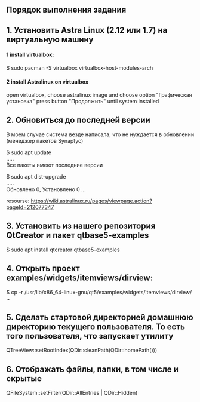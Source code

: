 ## Порядок выполнения задания  
## 1.  Установить Astra Linux (2.12 или 1.7) на виртуальную машину  
  
#### 1 install virtualbox:  
  
$ sudo pacman -S virtualbox virtualbox-host-modules-arch  
  
#### 2 install Astralinux on virtualbox   
  
open virtualbox, choose astralinux image and choose option "Графическая установка" press button "Продолжить" until system installed  
  
## 2.  Обновиться до последней версии  

В моем случае система везде написала, что не нуждается в обновлении (менеджер пакетов Synaptyc)  
  
$ sudo apt update  
.....  
Все пакеты имеют последние версии  
  
$ sudo apt dist-upgrade  
.....  
Обновлено 0, Установлено 0 ...  

resourse: https://wiki.astralinux.ru/pages/viewpage.action?pageId=212077347  
  
## 3.  Установить из нашего репозитория QtCreator и пакет qtbase5-examples  
  
$ sudo apt install qtcreator qtbase5-examples  
  
## 4.  Открыть проект examples/widgets/itemviews/dirview:  
  
$ cp -r /usr/lib/x86_64-linux-gnu/qt5/examples/widgets/itemviews/dirview/ ~  

## 5.  Сделать стартовой директорией домашнюю директорию текущего пользователя. То есть того пользователя, что запускает утилиту  
  
QTreeView::setRootIndex(QDir::cleanPath(QDir::homePath()))  
  
## 6.  Отображать файлы, папки, в том числе и скрытые  
  
QFileSystem::setFilter(QDir::AllEntries | QDir::Hidden)
